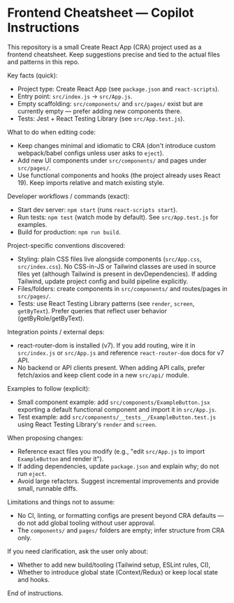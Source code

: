<!-- .github/copilot-instructions.md - guidance for AI coding agents -->
# Frontend Cheatsheet — Copilot Instructions

This repository is a small Create React App (CRA) project used as a frontend cheatsheet. Keep suggestions precise and tied to the actual files and patterns in this repo.

Key facts (quick):
- Project type: Create React App (see `package.json` and `react-scripts`).
- Entry point: `src/index.js` -> `src/App.js`.
- Empty scaffolding: `src/components/` and `src/pages/` exist but are currently empty — prefer adding new components there.
- Tests: Jest + React Testing Library (see `src/App.test.js`).

What to do when editing code:
- Keep changes minimal and idiomatic to CRA (don't introduce custom webpack/babel configs unless user asks to `eject`).
- Add new UI components under `src/components/` and pages under `src/pages/`.
- Use functional components and hooks (the project already uses React 19). Keep imports relative and match existing style.

Developer workflows / commands (exact):
- Start dev server: `npm start` (runs `react-scripts start`).
- Run tests: `npm test` (watch mode by default). See `src/App.test.js` for examples.
- Build for production: `npm run build`.

Project-specific conventions discovered:
- Styling: plain CSS files live alongside components (`src/App.css`, `src/index.css`). No CSS-in-JS or Tailwind classes are used in source files yet (although Tailwind is present in devDependencies). If adding Tailwind, update project config and build pipeline explicitly.
- Files/folders: create components in `src/components/` and routes/pages in `src/pages/`.
- Tests: use React Testing Library patterns (see `render`, `screen`, `getByText`). Prefer queries that reflect user behavior (getByRole/getByText).

Integration points / external deps:
- react-router-dom is installed (v7). If you add routing, wire it in `src/index.js` or `src/App.js` and reference `react-router-dom` docs for v7 API.
- No backend or API clients present. When adding API calls, prefer fetch/axios and keep client code in a new `src/api/` module.

Examples to follow (explicit):
- Small component example: add `src/components/ExampleButton.jsx` exporting a default functional component and import it in `src/App.js`.
- Test example: add `src/components/__tests__/ExampleButton.test.js` using React Testing Library's `render` and `screen`.

When proposing changes:
- Reference exact files you modify (e.g., "edit `src/App.js` to import `ExampleButton` and render it").
- If adding dependencies, update `package.json` and explain why; do not run `eject`.
- Avoid large refactors. Suggest incremental improvements and provide small, runnable diffs.

Limitations and things not to assume:
- No CI, linting, or formatting configs are present beyond CRA defaults — do not add global tooling without user approval.
- The `components/` and `pages/` folders are empty; infer structure from CRA only.

If you need clarification, ask the user only about:
- Whether to add new build/tooling (Tailwind setup, ESLint rules, CI),
- Whether to introduce global state (Context/Redux) or keep local state and hooks.

End of instructions.
